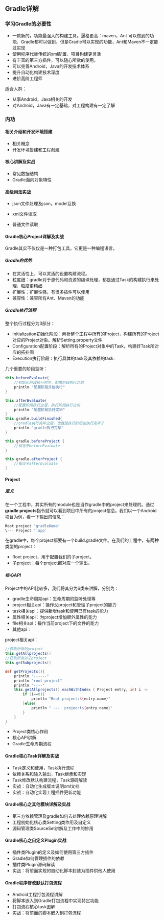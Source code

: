 ## Gradle详解



### 学习Gradle的必要性

* 一款新的，功能最强大的构建工具，逼格更高：maven，Ant 可以做到的功能，Gradle都可以做到，但是Gradle可以实现的功能，Ant和Maven不一定能过实现
* 使用程序代替传统的xml配置，项目构建更灵活
* 有丰富的第三方插件，可以随心所欲的使用。
* 可以完善Android，Java的开发技术体系
* 提升自动化构建技术深度
* 进阶高阶工程师

适合人群：

* 从事Android，Java相关的开发
* 对Android，Java有一定基础，对工程构建有一定了解

### 内功

#### 相关介绍和开发环境搭建

* 相关概念
* 开发环境搭建和工程创建

#### 核心讲解及实战

* 常见数据结构
* Gradle面向对象特性

#### 高级用法实战

* json文件处理及json，model互换

* xml文件读取

* 普通文件读取

#### Gradle核心Project详解及实战

Gradle其实不仅仅是一种打包工具，它更是一种编程语言。

##### Gradle的优势

* 在灵活性上，可以灵活的设置构建流程。
* 粒度细：gradle对于源代码和资源的编译处理，都是通过Task的构建执行来处理，粒度更精细
* 扩展性：扩展性强，有很多插件可以使用
* 兼容性：兼容所有Ant、Maven的功能

##### Gradle执行流程

整个执行过程分为3部分：

* Initialization初始化阶段：解析整个工程中所有的Project，构建所有的Project对应的Project对象。解析Setting.property文件
* Configuration配置阶段：解析所有的Project对象中的Task，构建好Task所对应的拓扑图
* Execution执行阶段：执行具体的task及其依赖的task.

几个重要的阶段监听：

```groovy
this.beforeEvaluate{
    //初始化阶段执行完毕，配置阶段执行之前
    println "配置阶段开始执行"
}

this.afterEvaluate{
    //配置阶段执行之后，执行阶段执行之前
    println "配置阶段执行完毕"
}
this.gradle.buildFinished{
    //gradle执行完毕之后，也就是执行阶段也执行完毕了
    println "gradle执行完毕"
}

this.gradle.beforeProject {
    //相当于beforeEvaluate
}

this.gradle.afterProject {
    //相当于afterEvaluate
}

```

#### Project

##### 定义

在一个工程中，其实所有的module也是当作gradle中的project来处理的。通过**gradle projects**指令就可以看到项目中所有的project信息。我们以一个Android项目为例，看一下输出的信息：

```groovy
Root project 'gradleDemo'
\--- Project ':app'
```

在gradle中，每个project都要有一个build.gradle文件。在我们的工程中，有两种类型的project：

* Root project，用于配置我们的子project。
* 子project：每个project都对应一个输出。

##### 核心API

Project中的API比较多，我们将其分为6类来讲解，分别为：

* gradle生命周期api：生命周期的监听处理等
* project相关api：操作父project和管理子project的能力
* task相关api：提供新增task和使用已有task的能力
* 属性相关api：为project增加额外属性的能力
* file相关api：操作当前project下的文件的能力
* 其他api：

project相关api：

```groovy
//获取所有的project
this.getAllprojects()
//获取所有的子project
this.getSubprojects()

def getProjects(){
    println "------"
    println "root project"
    println "----"
    this.getAllprojects().eachWithIndex { Project entry, int i ->
        if (i==0){
            println "Root project:${entry.name}"
        }else{
            println " ---  projec:t${entry.name}"
        }
    }
}
```



* Project类核心作用
* 核心API讲解
* Gradle生命周期流程

#### Gradle核心Task详解及实战

* Task定义和使用，Task执行流程
* 依赖关系和输入输出，Task继承和实现
* Task修改默认构建流程，Task源码解读
* 实战：自动化生成版本说明xml文档
* 实战：自动化实现工程插件更新功能

#### Gradle核心之其他模块详解及实战

* 第三方依赖管理及gradle如何去处理依赖原理讲解
* 工程初始化核心类Setting类作用及自定义
* 源码管理类SourceSet讲解及工作中的妙用

#### Gradle核心之自定义Plugin实战

* 插件类Plugin的定义及如何使用第三方插件
* Gradle如何管理插件的依赖
* 插件类Plugin源码解读
* 实战：将前面实现的自动化脚本封装为插件供他人使用

#### Gradle程序修改默认打包流程

* Android工程打包流程讲解
* 将脚本嵌入到Gradle打包流程中实现特定功能
* 打包流程核心task图解
* 实战：将前面的脚本嵌入到打包流程





